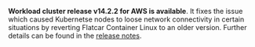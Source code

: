 **Workload cluster release v14.2.2 for AWS is available**. It fixes the issue which caused Kubernetse nodes to loose network connectivity in certain situations by reverting Flatcar Container Linux to an older version. Further details can be found in the [release notes](https://docs.giantswarm.io/changes/workload-cluster-releases-aws/releases/aws-v14.2.2/).
